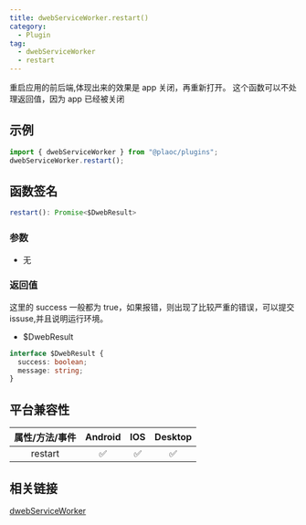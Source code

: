 ```yaml
---
title: dwebServiceWorker.restart()
category:
  - Plugin
tag:
  - dwebServiceWorker
  - restart
---
```


重启应用的前后端,体现出来的效果是 app 关闭，再重新打开。
这个函数可以不处理返回值，因为 app 已经被关闭

## 示例

```ts
import { dwebServiceWorker } from "@plaoc/plugins";
dwebServiceWorker.restart();
```

## 函数签名

```ts
restart(): Promise<$DwebResult>
```

### 参数

- 无

### 返回值

这里的 success 一般都为 true，如果报错，则出现了比较严重的错误，可以提交 issuse,并且说明运行环境。

- $DwebResult

```ts
interface $DwebResult {
  success: boolean;
  message: string;
}
```

## 平台兼容性

| 属性/方法/事件 | Android | IOS | Desktop |
| :------------: | :-----: | :-: | :-----: |
|    restart     |   ✅    | ✅  |   ✅    |

## 相关链接

[dwebServiceWorker](../index.md)
